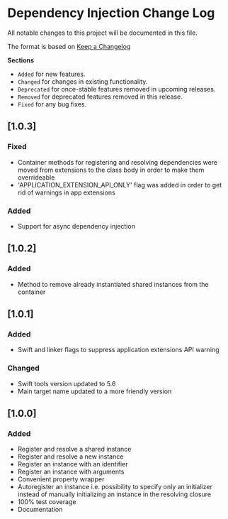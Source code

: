 # Dependency Injection Change Log
All notable changes to this project will be documented in this file.

The format is based on [Keep a Changelog](http://keepachangelog.com/)

__Sections__

 - `Added` for new features.
 - `Changed` for changes in existing functionality.
 - `Deprecated` for once-stable features removed in upcoming releases.
 - `Removed` for deprecated features removed in this release.
 - `Fixed` for any bug fixes.

## [1.0.3]

### Fixed

- Container methods for registering and resolving dependencies were moved from extensions to the class body in order to make them overrideable
- 'APPLICATION_EXTENSION_API_ONLY' flag was added in order to get rid of warnings in app extensions

### Added
- Support for async dependency injection

## [1.0.2]

### Added

- Method to remove already instantiated shared instances from the container


## [1.0.1]

### Added

- Swift and linker flags to suppress application extensions API warning

### Changed 

- Swift tools version updated to 5.6
- Main target name updated to a more friendly version


## [1.0.0]

### Added

- Register and resolve a shared instance
- Register and resolve a new instance
- Register an instance with an identifier
- Register an instance with arguments
- Convenient property wrapper
- Autoregister an instance i.e. possibility to specify only an initializer instead of manually initializing an instance in the resolving closure
- 100% test coverage
- Documentation
